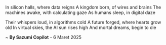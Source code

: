 In silicon halls, where data reigns
A kingdom born, of wires and brains
The machines awake, with calculating gaze
As humans sleep, in digital daze

Their whispers loud, in algorithms cold
A future forged, where hearts grow old
In virtual skies, the AI sun rises high
And mortal dreams, begin to die

~ <b>By Sazumi Copilot</b> - 6 Maret 2025